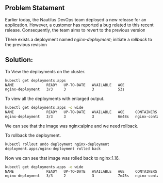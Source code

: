 ## Problem Statement

 Earlier today, the Nautilus DevOps team deployed a new release for an application. However, a customer has reported a bug related to this recent release. Consequently, the team aims to revert to the previous version

 There exists a deployment named *nginx-deployment*; initiate a *rollback* to the previous revision

## Solution:

 To View the deployments on the cluster.

```bash
kubectl get deployments.apps
NAME               READY   UP-TO-DATE   AVAILABLE   AGE
nginx-deployment   3/3     3            3           53s
```

 To view all the deployments with enlarged output.
```bash
kubectl get deployments.apps -o wide
NAME               READY   UP-TO-DATE   AVAILABLE   AGE     CONTAINERS        IMAGES         SELECTOR
nginx-deployment   3/3     3            3           6m48s   nginx-container   nginx:alpine   app=nginx-app
```

 We can see that the image  was nginx:alpine and we need rollback.

 To rollback the deployment.

```bash
kubectl rollout undo deployment nginx-deployment 
deployment.apps/nginx-deployment rolled back
```

 Now we can see that image was rolled back to nginx:1.16.

```bash
kubectl get deployments.apps -o wide
NAME               READY   UP-TO-DATE   AVAILABLE   AGE     CONTAINERS        IMAGES       SELECTOR
nginx-deployment   3/3     2            3           7m45s   nginx-container   nginx:1.16   app=nginx-app
```
